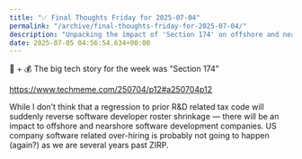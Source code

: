 ```yaml
---
title: "✅ Final Thoughts Friday for 2025-07-04"
permalink: "/archive/final-thoughts-friday-for-2025-07-04/"
description: "Unpacking the impact of 'Section 174' on offshore and nearshore software development companies"
date: 2025-07-05 04:56:54.634+00:00
---
```


<!-- buttondown-editor-mode: fancy --><p>💸 + 💰 The big tech story for the week was “Section 174”</p><p><a target="_blank" rel="noopener noreferrer nofollow" href="https://www.techmeme.com/250704/p12#a250704p12">https://www.techmeme.com/250704/p12#a250704p12</a></p><p>While I don’t think that a regression to prior R&amp;D related tax code will suddenly reverse software developer roster shrinkage — there will be an impact to offshore and nearshore software development companies. US company software related over-hiring is probably not going to happen (again?) as we are several years past ZIRP.</p><p></p>